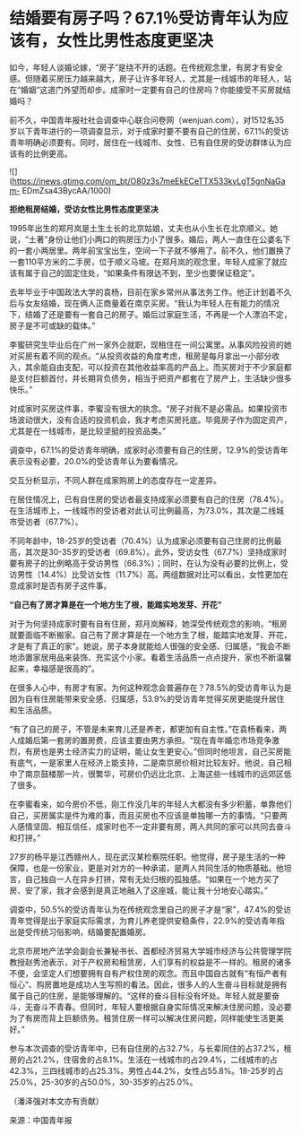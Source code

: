 # 结婚要有房子吗？67.1％受访青年认为应该有，女性比男性态度更坚决

如今，年轻人谈婚论嫁，“房子”是绕不开的话题。在传统观念里，有房才有安全感。但随着买房压力越来越大，房子让许多年轻人，尤其是一线城市的年轻人，站在“婚姻”这道门外望而却步。成家时一定要有自己的住房吗？你能接受不买房就结婚吗？

前不久，中国青年报社社会调查中心联合问卷网（wenjuan.com），对1512名35岁以下青年进行的一项调查显示，对于成家时要不要有自己的住房，67.1%的受访青年明确必须要有。同时，居住在一线城市、女性、已有自住房的受访群体认为应该有的比例更高。

![](https://inews.gtimg.com/om_bt/O80z3s7meEkECeTTX533kvLgT5gnNaGam-
EDmZsa43BycAA/1000)

**拒绝租房结婚，受访女性比男性态度更坚决**

1995年出生的郑月岚是土生土长的北京姑娘，丈夫也从小生长在北京顺义。她说，“土著”身份让他们小两口的购房压力小了很多。婚后，两人一直住在公婆名下的一套小两居里。两年前宝宝出生，空间一下子就不够用了。前不久，他们置换了一套110平方米的二手房，位于顺义马坡。在郑月岚的观念里，年轻人成家了就应该有属于自己的固定住处，“如果条件有限达不到，至少也要保证稳定”。

去年毕业于中国政法大学的袁杨，目前在家乡常州从事法务工作。他正计划着不久后与女友结婚，现在俩人正商量着在南京买房。“我认为年轻人在有能力的情况下，结婚了还是要有一套自己的房子。婚后过家庭生活，不再是一个人漂泊不定，房子是不可或缺的载体。”

李蜜研究生毕业后在广州一家外企就职，现租住在一间公寓里。从事风险投资的她对买房有着不同的观点。“从投资收益的角度考虑，租房是每月拿出一小部分收入，其余能自由支配，可以投资在其他收益率高的产品上。而买房对于不少家庭都是支付巨额首付，并长期背负债务，相当于把资产都套在了房产上，生活缺少很多快乐。”

对成家时买房这件事，李蜜没有很大的执念。“房子对我不是必需品。如果投资市场波动很大，没有合适的投资机会，我才考虑买房托底。毕竟房子作为固定资产，尤其是在一线城市，是比较坚挺的投资品类。”

调查中，67.1%的受访青年明确，成家时必须要有自己的住房，12.9%的受访青年表示没有必要，20.0%的受访青年认为要看情况。

交互分析显示，不同人群在成家购房上的态度存在一定差异。

在居住情况上，已有自住房的受访者最支持成家必须要有自己的住房（78.4%）。在生活城市上，一线城市的受访者对此认可比例最高，为73.0%，其次是二线城市受访者（67.7%）。

不同年龄中，18-25岁的受访者（70.4%）认为成家必须要有自己住房的比例最高，其次是30-35岁的受访者（69.8%）。此外，受访女性（67.7%）坚持成家时要有房子的比例略高于受访男性（66.3%）；同时，在认为没有必要的比例上，受访男性（14.4%）比受访女性（11.7%）高。两组数据对比可以看出，女性更加在意成家时是否有房子这件事。

**“自己有了房才算是在一个地方生了根，能踏实地发芽、开花”**

对于为何坚持成家时要有自有住房，郑月岚解释，她深受传统观念的影响，“租房就要面临不断搬家。自己有了房才算是在一个地方生了根，能踏实地发芽、开花，才是有了真正的家”。她说，房子本身就能给人很强的安全感、归属感，“我会不断地添置家居用品来装饰、充实这个小家。看着生活品质一点点提升，家也不断温馨起来，幸福感是很高的”。

在很多人心中，有房才有家。为何这种观念会普遍存在？78.5%的受访青年认为是因为自有住房能带来安全感、归属感，53.9%的受访青年觉得买房更能提升居住和生活品质。

“有了自己的房子，不管是未来育儿还是养老，都更加有自主性。”在袁杨看来，两人成婚后第一套房的置房费，应该主要由男方承担。“现在青年婚恋市场竞争激烈，有房也是男士经济实力的证明，能让女生更安心。”但同时他坦言，自己买房能有底气，一是家里人在经济上能支持，二是南京房价相对比较友好。他说，自己相中了南京鼓楼那一片，很繁华，可房价仍远比北京、上海这些一线城市的远郊区低了很多。

在李蜜看来，如今房价不低，刚工作没几年的年轻人大都没有多少积蓄，单靠他们自己，买房属实是件为难的事，而且买房也不应该是单独哪一方的事情。“只要两人感情坚固、相互信任，成家时也不一定非要有房，两人共同的家可以共同去奋斗和打拼。”

27岁的杨平是江西赣州人，现在武汉某检察院任职。他觉得，房子是生活的一种保障，也是一份家业，更是对对方的一种承诺，是两人共同生活的物质基础。他坦言，自己独自一人在异乡打拼，常有无处归根的孤独感。“如果在一个地方买了房、安了家，我才会感到是真正地融入了这座城，能让我十分地安心踏实。”

调查中，50.5%的受访青年认为在传统观念里自己的房子才是“家”，47.4%的受访青年觉得是出于家庭实际需求，为育儿养老提供安稳条件，22.9%的受访青年指出是受传统习俗影响，结婚要配置婚房。

北京市房地产法学会副会长兼秘书长、首都经济贸易大学城市经济与公共管理学院教授赵秀池表示，对于产权房和租赁房，人们享有的权益是不一样的。租房的诸多不便，会坚定人们想要拥有自有产权住房的观念。而且中国自古就有“有恒产者有恒心”、购房置地是成功人生写照的看法。因此，很多人的人生奋斗目标就是拥有属于自己的住房，是能够理解的。“这样的奋斗目标没有坏处。年轻人就是要奋斗，无奋斗不青春。但同时，年轻人要根据自身实际情况来解决住房问题，没必要为了有房而背上巨额债务。租赁住房一样可以解决住房问题，同样能使生活更美好。”

参与本次调查的受访青年中，已有自住房的占32.7%，与长辈同住的占37.2%，租房的占21.2%，住宿舍的占8.1%。生活在一线城市的占29.4%，二线城市的占42.3%，三四线城市的占25.3%。男性占44.2%，女性占55.8%。18-25岁的占25.0%，25-30岁的占50.0%，30-35岁的占25.0%。

（潘泽强对本文亦有贡献）

来源：中国青年报

